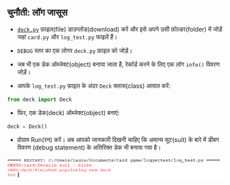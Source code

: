 ## चुनौती: लॉग जासूस

+ [`deck.py`](resources/deck.py) फ़ाइल(file) डाउन्लोड(download) करें और इसे अपने उसी फ़ोल्डर(folder) में जोड़ें जहां `card.py` और `log_test.py` फाइलें हैं।

+ `DEBUG` स्तर का एक लोगर `deck.py` फ़ाइल को जोड़ें।

+ जब भी एक डेक ऑब्जेक्ट(object) बनाया जाता है, रेकॉर्ड करने के लिए एक लॉग `info()` विवरण जोड़ें।

+ आपके `log_test.py` फ़ाइल के अंदर `Deck` क्लास(class) आयात करें:

```python
from deck import Deck
```

+ फिर, एक डेक(deck) ऑब्जेक्ट(object) बनाएं:

```python
deck = Deck()
```

+ प्रोग्राम Run(रन) करें। अब आपको जानकारी दिखनी चाहिए कि अमान्य सूट(suit) के बारे में डीबग विवरण (debug statement) के अतिरिक्त डेक भी बनाया गया है।

![Info log](images/info-log.png)
